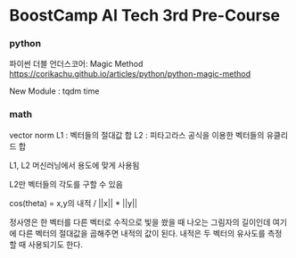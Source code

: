<h1>BoostCamp AI Tech 3rd Pre-Course</h1>

<h3>python</h3>

파이썬 더블 언더스코어: Magic Method
https://corikachu.github.io/articles/python/python-magic-method

New Module : 
tqdm
time


<h3>math</h3>

vector
norm
L1 : 벡터들의 절대값 합
L2 : 피타고라스 공식을 이용한 벡터들의 유클리드 합

L1, L2 머신러닝에서 용도에 맞게 사용됨

L2만 벡터들의 각도를 구할 수 있음

cos(theta) = x,y의 내적 / ||x|| * ||y||

정사영은 한 벡터를 다른 벡터로 수직으로 빛을 쐈을 때 나오는 그림자의 길이인데 여기에 다른 벡터의 절대값을 곱해주면 내적의 값이 된다.
내적은 두 벡터의 유사도를 측정 할 때 사용되기도 한다.